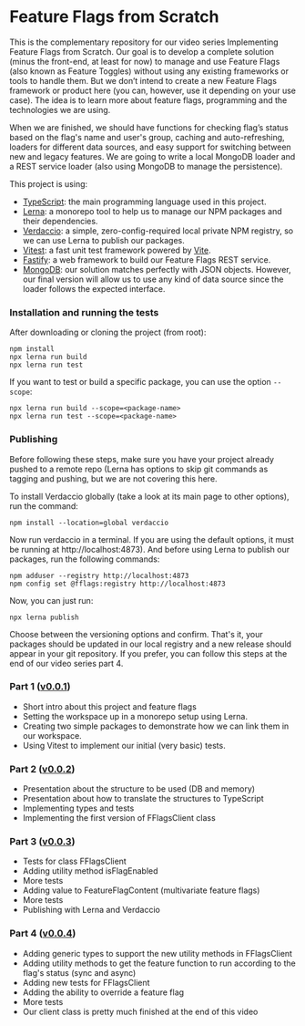 # Feature Flags from Scratch

This is the complementary repository for our video series Implementing Feature Flags from Scratch.
Our goal is to develop a complete solution (minus the front-end, at least for now) to manage and use Feature Flags (also
known as Feature Toggles) without using any existing frameworks or tools to handle them.
But we don’t intend to create a new Feature Flags framework or product here (you can, however, use it depending on your
use case).
The idea is to learn more about feature flags, programming and the technologies we are using.

When we are finished, we should have functions for checking flag’s status based on the flag's name and user's group,
caching and auto-refreshing, loaders for different data sources, and easy support for switching between new and legacy
features.
We are going to write a local MongoDB loader and a REST service loader (also using MongoDB to manage the persistence).

This project is using:

- [TypeScript](https://www.typescriptlang.org/): the main programming language used in this project.
- [Lerna](https://lerna.js.org/): a monorepo tool to help us to manage our NPM packages and their dependencies.
- [Verdaccio](https://verdaccio.org/): a simple, zero-config-required local private NPM registry, so we can use Lerna to
  publish our packages.
- [Vitest](https://vitest.dev/): a fast unit test framework powered by [Vite](https://vitejs.dev/).
- [Fastify](https://www.fastify.io/): a web framework to build our Feature Flags REST service.
- [MongoDB](https://www.mongodb.com/): our solution matches perfectly with JSON objects. However, our final version will
  allow us to use any
  kind of data source since the loader follows the expected interface.

### Installation and running the tests

After downloading or cloning the project (from root):

```
npm install
npx lerna run build
npx lerna run test
```

If you want to test or build a specific package, you can use the option `--scope`:

```
npx lerna run build --scope=<package-name>
npx lerna run test --scope=<package-name>
```

### Publishing

Before following these steps, make sure you have your project already pushed to a remote repo (Lerna has options to skip
git commands as tagging and pushing, but we are not covering this here.

To install Verdaccio globally (take a look at its main page to other options), run the command:

```
npm install --location=global verdaccio
```

Now run verdaccio in a terminal. If you are using the default options, it must be running at http://localhost:4873). And
before using Lerna to publish our packages, run the following commands:

```
npm adduser --registry http://localhost:4873
npm config set @fflags:registry http://localhost:4873
```

Now, you can just run:

```
npx lerna publish
```

Choose between the versioning options and confirm. That's it, your packages should be updated in our local registry and
a new release should appear in your git repository. If you prefer, you can follow this steps at the end of our video
series part 4.

### Part 1 ([v0.0.1](https://github.com/marcellothiry/feature-flags/releases/tag/v0.0.1))

- Short intro about this project and feature flags
- Setting the workspace up in a monorepo setup using Lerna.
- Creating two simple packages to demonstrate how we can link them in our workspace.
- Using Vitest to implement our initial (very basic) tests.

### Part 2 ([v0.0.2](https://github.com/marcellothiry/feature-flags/releases/tag/v0.0.2))

- Presentation about the structure to be used (DB and memory)
- Presentation about how to translate the structures to TypeScript
- Implementing types and tests
- Implementing the first version of FFlagsClient class

### Part 3 ([v0.0.3](https://github.com/marcellothiry/feature-flags/releases/tag/v0.0.3))

- Tests for class FFlagsClient
- Adding utility method isFlagEnabled
- More tests
- Adding value to FeatureFlagContent (multivariate feature flags)
- More tests
- Publishing with Lerna and Verdaccio

### Part 4 ([v0.0.4](https://github.com/marcellothiry/feature-flags/releases/tag/v0.0.4))

- Adding generic types to support the new utility methods in FFlagsClient
- Adding utility methods to get the feature function to run according to the flag's status (sync and async)
- Adding new tests for FFlagsClient
- Adding the ability to override a feature flag
- More tests
- Our client class is pretty much finished at the end of this video
